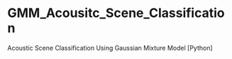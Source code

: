 # GMM_Acousitc_Scene_Classification
Acoustic Scene Classification Using Gaussian Mixture Model [Python]
